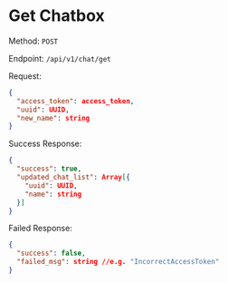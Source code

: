 # Get Chatbox

Method: `POST`

Endpoint: `/api/v1/chat/get`

Request:

```json
{
  "access_token": access_token,
  "uuid": UUID,
  "new_name": string
}
```

Success Response:

```json
{
  "success": true,
  "updated_chat_list": Array[{
    "uuid": UUID,
    "name": string
  }]
}
```

Failed Response:

```json
{
  "success": false,
  "failed_msg": string //e.g. "IncorrectAccessToken"
}
```
